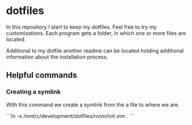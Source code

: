 # dotfiles

In this repository I start to keep my dotfiles. Feel free to try my customizations.
Each program gets a folder, in which one or more files are located.

Additional to my dotfile another readme can be located holding additional information about the installation process.

## Helpful commands

### Creating a symlink

With this command we create a symlink from the a file to where we are.

´´´ln -s /mnt/c/development/dotfiles/nvim/init.vim .  ´´´
